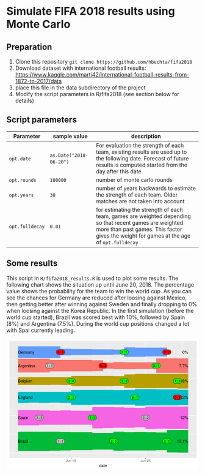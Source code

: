 # Simulate FIFA 2018 results using Monte Carlo


## Preparation
1. Clone this repository `git clone https://github.com/hbuchta/fifa2018`
2. Download dataset with international football results: https://www.kaggle.com/martj42/international-football-results-from-1872-to-2017/data
3. place this file in the data subdirectory of the project
4. Modify the script parameters in R/fifa2018 (see section below for details)


## Script parameters

| Parameter | sample value | description |
| --- | --- | --- |
| `opt.date` | `as.Date("2018-06-20")` |  For evaluation the strength of each team, existing results are used up to the following date. Forecast of future results is computed started from the day after this date
| `opt.rounds` | `100000` | number of monte carlo rounds
| `opt.years` | `30` | number of years backwards to estimate the strength of each team. Older matches are not taken into account
| `opt.fulldecay` | `0.01` | for estimating the strength of each team, games are weighted depending so that recent games are weighted more than past games. This factor gives the weight for games at the age of `opt.fulldecay`



## Some results
This script in `R/fifa2018_results.R` is used to plot some results. The following chart shows the situation up until June 20, 2018. The percentage value shows the probability for the team to win the world cup. As you can see the chances for Germany are reduced after loosing against Mexico, then getting better after winning against Sweden and finally dropping to 0% when loosing against the Korea Republic. In the first simulation (before the world cup started), Brazil was scored best with 10%, followed by Spain (8%) and Argentina (7.5%). During the world cup positions changed a lot with Spai currently leading.

![intermediate results](images/chart.png)
